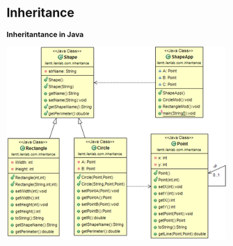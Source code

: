 # Inheritance

### Inheritantance in Java
![Java inheritantance](https://raw.githubusercontent.com/ilentt/Inheritance/master/Inheritance/etc/Inheritance.png?raw=true "Java inheritantance")
